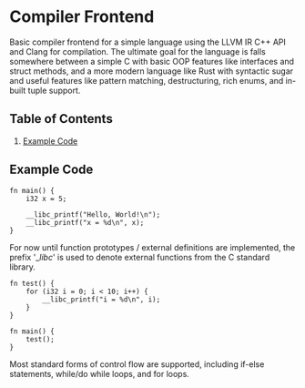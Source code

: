 <a name="readme-top"></a>

# Compiler Frontend
Basic compiler frontend for a simple language using the LLVM IR C++ API and Clang for compilation. 
The ultimate goal for the language is falls somewhere between a simple C with basic OOP features
like interfaces and struct methods, and a more modern language like Rust with syntactic sugar and
useful features like pattern matching, destructuring, rich enums, and in-built tuple support.

## Table of Contents
1. [Example Code](#example-code)

## Example Code
```
fn main() {
    i32 x = 5;
    
    __libc_printf("Hello, World!\n");
    __libc_printf("x = %d\n", x); 
}
```

For now until function prototypes / external definitions are implemented, the prefix
'__libc_' is used to denote external functions from the C standard library.

```
fn test() {
    for (i32 i = 0; i < 10; i++) {
        __libc_printf("i = %d\n", i);
    }
}

fn main() {
    test();
}
```

Most standard forms of control flow are supported, including if-else statements, while/do while loops, and for loops.

```